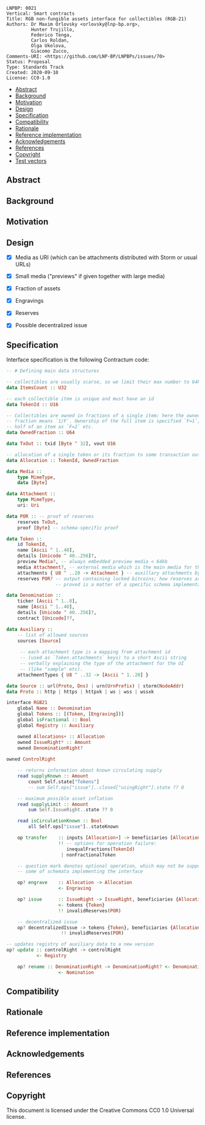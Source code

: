 ```
LNPBP: 0021
Vertical: Smart contracts
Title: RGB non-fungible assets interface for collectibles (RGB-21)
Authors: Dr Maxim Orlovsky <orlovsky@lnp-bp.org>,
         Hunter Trujillo,
         Federico Tenga,
         Carlos Roldan,
         Olga Ukolova,
         Giacomo Zucco,
Comments-URI: <https://github.com/LNP-BP/LNPBPs/issues/70>
Status: Proposal
Type: Standards Track
Created: 2020-09-10
License: CC0-1.0
```

- [Abstract](#abstract)
- [Background](#background)
- [Motivation](#motivation)
- [Design](#design)
- [Specification](#specification)
- [Compatibility](#compatibility)
- [Rationale](#rationale)
- [Reference implementation](#reference-implementation)
- [Acknowledgements](#acknowledgements)
- [References](#references)
- [Copyright](#copyright)
- [Test vectors](#test-vectors)


## Abstract


## Background


## Motivation


## Design

- [x] Media as URI (which can be attachments distributed with Storm or usual URLs)
- [x] Small media ("previews" if given together with large media)
- [x] Fraction of assets
- [x] Engravings
- [x] Reserves
- [x] Possible decentralized issue


## Specification

Interface specification is the following Contractum code:

```haskell
-- # Defining main data structures

-- collectibles are usually scarse, so we limit their max number to 64k
data ItemsCount :: U32

-- each collectible item is unique and must have an id
data TokenId :: U16

-- Collectibles are owned in fractions of a single item; here the owned
-- fraction means `1/F`. Ownership of the full item is specified `F=1`;
-- half of an item as `F=2` etc.
data OwnedFraction :: U64

data TxOut :: txid [Byte ^ 32], vout U16

-- allocation of a single token or its fraction to some transaction output
data Allocation :: TokenId, OwnedFraction

data Media ::
    type MimeType,
    data [Byte]

data Attachment ::
    type MimeType,
    uri: Uri

data POR :: -- proof of reserves
    reserves TxOut,
    proof [Byte] -- schema-specific proof 

data Token ::
    id TokenId,
    name [Ascii ^ 1..40],
    details [Unicode ^ 40..256]?,
    preview Media?, -- always embedded preview media < 64kb
    media Attachment?, -- external media which is the main media for the token
    attachments { U8 ^ ..20 -> Attachment } -- auxillary attachments by type (up to 20 attachments)
    reserves POR? -- output containing locked bitcoins; how reserves are
                  -- proved is a matter of a specific schema implementation

data Denomination :: 
    ticker [Ascii ^ 1..8],
    name [Ascii ^ 1..40],
    details [Unicode ^ 40..256]?,
    contract [Unicode]??,

data Auxiliary ::
    -- list of allowed sources
    sources [Source]
    
     -- each attachment type is a mapping from attachment id 
     -- (used as `Token.attachments` keys) to a short Ascii string
     -- verbally explaining the type of the attachment for the UI
     -- (like "sample" etc).
    attachmentTypes { U8 ^ ..32 -> [Ascii ^ 1..20] }

data Source :: url(Proto, Dns) | urn(UrnPrefix) | storm(NodeAddr)
data Proto :: http | https | httpxk | ws | wss | wssxk

interface RGB21
    global Name :: Denomination
    global Tokens :: [(Token, [Engraving])]
    global isFractional :: Bool
    global Registry :: Auxiliary

    owned Allocations+ :: Allocation
    owned IssueRight* :: Amount
    owned DenominationRight?
    
owned ControlRight

    -- returns information about known circulating supply
    read supplyKnown :: Amount
        count Self.state["Tokens"]
        -- sum Self.ops["issue"]..closed["usingRight"].state ?? 0

    -- maximum possible asset inflation
    read supplyLimit :: Amount
        sum Self.IssueRight..state ?? 0

    read isCirculationKnown :: Bool
        all Self.ops["issue"]..stateKnown

    op transfer    :: inputs [Allocation+] -> beneficiaries [Allocation]
                   !! -- options for operation failure:
                      inequalFractions(TokenId)
                    | nonFractionalToken

    -- question mark denotes optional operation, which may not be supported by 
    -- some of schemata implementing the interface

    op? engrave    :: Allocation -> Allocation
                   <- Engraving

    op? issue      :: IssueRight -> IssueRight, beneficiaries {Allocation}
                   <- tokens {Token}
                   !! invalidReserves(POR)

    -- decentralized issue
    op? decentralizedIssue -> tokens {Token}, beneficiaries {Allocation}
                    !! invalidReserves(POR)

-- updates registry of auxiliary data to a new version
op? update :: controlRight -> controlRight
           <- Registry

    op? rename :: DenominationRight -> DenominationRight? <- Denomination
                   <- Nomination
```

## Compatibility


## Rationale


## Reference implementation


## Acknowledgements


## References


## Copyright

This document is licensed under the Creative Commons CC0 1.0 Universal license.
